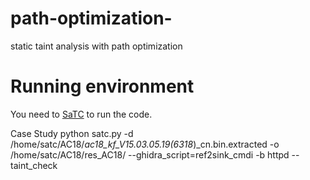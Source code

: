 # path-optimization-
static taint analysis with path optimization

# Running environment
You need to [SaTC](https://github.com/NSSL-SJTU/SaTC) to run the code.

Case Study
python satc.py -d /home/satc/AC18/_ac18_kf_V15.03.05.19\(6318_\)_cn.bin.extracted -o /home/satc/AC18/res_AC18/ --ghidra_script=ref2sink_cmdi -b httpd --taint_check
